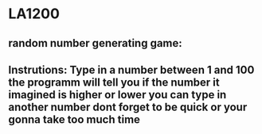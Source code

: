 # LA1200
random number generating game:
---------------------------------------
Instrutions:
Type in a number between 1 and 100
the programm will tell you if the number it imagined is higher or lower
you can type in another number
dont forget to be quick or your gonna take too much time
---------------------------------------

